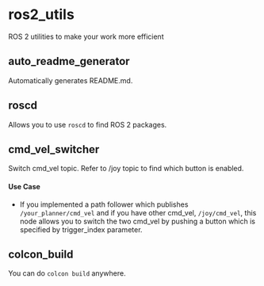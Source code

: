 # ros2_utils
ROS 2 utilities to make your work more efficient

## auto_readme_generator
Automatically generates README.md. 

## roscd
Allows you to use ```roscd``` to find ROS 2 packages.

## cmd_vel_switcher
Switch cmd_vel topic. Refer to /joy topic to find which button is enabled.
#### Use Case
- If you implemented a path follower which publishes ```/your_planner/cmd_vel``` and if you have other cmd_vel, ```/joy/cmd_vel```, this node allows you to switch the two cmd_vel by pushing a button which is specified by trigger_index parameter.

## colcon_build
You can do ```colcon build``` anywhere.